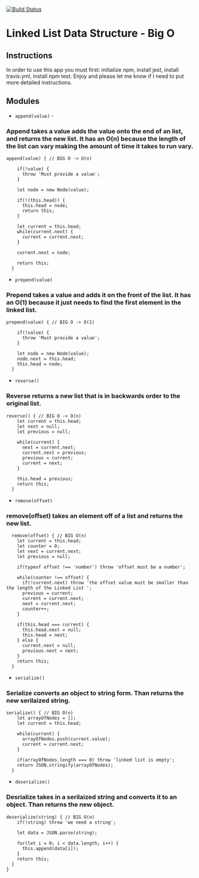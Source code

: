 [![Build Status](https://travis-ci.com/Confalone/data-structures-and-algorithms.svg?branch=linked-lists)](https://travis-ci.com/Confalone/data-structures-and-algorithms)

# Linked List Data Structure - Big O

## Instructions
  In order to use this app you must first: initialize npm, install jest, install travis.yml, install npm test.  Enjoy and please let me know if I need to put more detailed instructions.

## Modules

* `append(value)` - 

### Append takes a value adds the value onto the end of an list, and returns the new list.  It has an O(n) because the length of the list can vary making the amount of time it takes to run vary.
```
append(value) { // BIG O -> O(n)

    if(!value) {
      throw 'Must provide a value';
    }

    let node = new Node(value);

    if(!(this.head)) {
      this.head = node;
      return this;
    }

    let current = this.head;
    while(current.next) {
      current = current.next;
    }

    current.next = node;
      
    return this;
  }
```

* `prepend(value)`

### Prepend takes a value and adds it on the front of the list.  It has an O(1) because it just needs to find the first element in the linked list.
```
prepend(value) { // BIG O -> O(1)

    if(!value) {
      throw 'Must provide a value';
    }

    let node = new Node(value);
    node.next = this.head;
    this.head = node;
  }
```

* `reverse()`

### Reverse returns a new list that is in backwards order to the original list. 
```
reverse() { // BIG O -> O(n)
    let current = this.head;
    let next = null;
    let previous = null;

    while(current) {
      next = current.next;
      current.next = previous;
      previous = current;
      current = next;
    }

    this.head = previous;
    return this;
  }
```

* `remove(offset)`

### remove(offset) takes an element off of a list and returns the new list.
```
  remove(offset) { // BIG O(n)
    let current = this.head;
    let counter = 0;
    let next = current.next;
    let previous = null;

    if(typeof offset !== 'number') throw 'offset must be a number';

    while(counter !== offset) {
      if(!current.next) throw 'the offset value must be smaller than the length of the Linked List ';
      previous = current;
      current = current.next;
      next = current.next;
      counter++;
    }

    if(this.head === current) {
      this.head.next = null;
      this.head = next;
    } else {
      current.next = null;
      previous.next = next;
    }
    return this;
  }
```

* `serialize()`

### Serialize converts an object to string form.  Than returns the new serilaized string.
```
serialize() { // BIG O(n)
    let arrayOfNodes = [];
    let current = this.head;

    while(current) {
      arrayOfNodes.push(current.value);
      current = current.next;
    }

    if(arrayOfNodes.length === 0) throw 'linked list is empty';
    return JSON.stringify(arrayOfNodes);
  }
```

* `deserialize()`

### Desrialize takes in a serilaized string and converts it to an object.  Than returns the new object.
```
deserialize(string) { // BIG O(n)
    if(!string) throw 'we need a string';

    let data = JSON.parse(string);

    for(let i = 0; i < data.length; i++) {
      this.append(data[i]);
    }
    return this;
  }
}
```